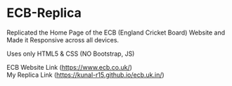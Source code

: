 # ECB-Replica
Replicated the Home Page of the ECB (England Cricket Board) Website and Made it Responsive across all devices.

Uses only HTML5 & CSS (NO Bootstrap, JS)

ECB Website Link (https://www.ecb.co.uk/) <br>
My Replica Link (https://kunal-r15.github.io/ecb.uk.in/)
